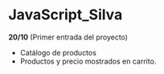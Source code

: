 # JavaScript_Silva

**20/10** (Primer entrada del proyecto)
- Catálogo de productos
- Productos y precio mostrados en carrito.

